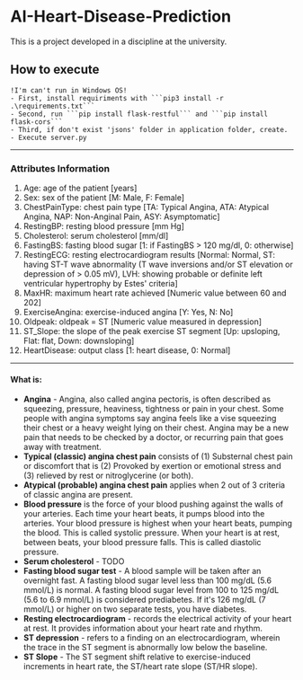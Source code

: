 # AI-Heart-Disease-Prediction
This is a project developed in a discipline at the university.

## How to execute
    !I'm can't run in Windows OS!
    - First, install requiriments with ```pip3 install -r .\requirements.txt```
    - Second, run ```pip install flask-restful``` and ```pip install flask-cors```
    - Third, if don't exist 'jsons' folder in application folder, create.
    - Execute server.py
---
### Attributes Information

1. Age: age of the patient [years]
2. Sex: sex of the patient [M: Male, F: Female]
3. ChestPainType: chest pain type [TA: Typical Angina, ATA: Atypical Angina, NAP: Non-Anginal Pain, ASY: Asymptomatic]
4. RestingBP: resting blood pressure [mm Hg]
5. Cholesterol: serum cholesterol [mm/dl]
6. FastingBS: fasting blood sugar [1: if FastingBS > 120 mg/dl, 0: otherwise]
7. RestingECG: resting electrocardiogram results [Normal: Normal, ST: having ST-T wave abnormality (T wave inversions and/or ST elevation or depression of > 0.05 mV), LVH: showing probable or definite left ventricular hypertrophy by Estes' criteria]
8. MaxHR: maximum heart rate achieved [Numeric value between 60 and 202]
9. ExerciseAngina: exercise-induced angina [Y: Yes, N: No]
10. Oldpeak: oldpeak = ST [Numeric value measured in depression]
11. ST_Slope: the slope of the peak exercise ST segment [Up: upsloping, Flat: flat, Down: downsloping]
12. HeartDisease: output class [1: heart disease, 0: Normal]

---
#### What is: 
- **Angina** - Angina, also called angina pectoris, is often described as squeezing, pressure, heaviness, tightness or pain in your chest. Some people with angina symptoms say angina feels like a vise squeezing their chest or a heavy weight lying on their chest. Angina may be a new pain that needs to be checked by a doctor, or recurring pain that goes away with treatment.
- **Typical (classic) angina chest pain** consists of (1) Substernal chest pain or discomfort that is (2) Provoked by exertion or emotional stress and (3) relieved by rest or nitroglycerine (or both).
- **Atypical (probable) angina chest pain** applies when 2 out of 3 criteria of classic angina are present.
- **Blood pressure** is the force of your blood pushing against the walls of your arteries. Each time your heart beats, it pumps blood into the arteries. Your blood pressure is highest when your heart beats, pumping the blood. This is called systolic pressure. When your heart is at rest, between beats, your blood pressure falls. This is called diastolic pressure.
- **Serum cholesterol** - TODO
- **Fasting blood sugar test** - A blood sample will be taken after an overnight fast. A fasting blood sugar level less than 100 mg/dL (5.6 mmol/L) is normal. A fasting blood sugar level from 100 to 125 mg/dL (5.6 to 6.9 mmol/L) is considered prediabetes. If it's 126 mg/dL (7 mmol/L) or higher on two separate tests, you have diabetes.
- **Resting electrocardiogram** - records the electrical activity of your heart at rest. It provides information about your heart rate and rhythm.
- **ST depression** - refers to a finding on an electrocardiogram, wherein the trace in the ST segment is abnormally low below the baseline.
- **ST Slope** - The ST segment shift relative to exercise-induced increments in heart rate, the ST/heart rate slope (ST/HR slope).
